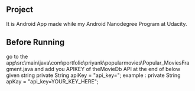 ## Project
It is Android App made while my Android Nanodegree Program at Udacity.

## Before Running
go to the app\src\main\java\com\portfolio\priyank\popularmovies\Popular_MoviesFragment.java and add you APIKEY of theMovieDb API at the end of below given string
private String apiKey = "api_key=";
example : private String apKay = "api_key=YOUR_KEY_HERE";
